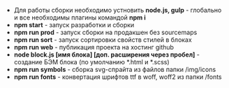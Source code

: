 * Для работы сборки необходимо устновить **node.js, gulp** - глобально и все необходимы плагины командой **npm i**
* **npm start** - запуск разработки и сборки
* **npm run prod** - запуск сборки на продакшен без sourcemaps
* **npm run sort** - запуск сортировки свойств стилей в блоках
* **npm run web** - публикация проекта на хостинг github
* **node block.js [имя блока] [доп. расширения через пробел]** - создание БЭМ блока (по умолчанию *.html и *.scss)
* **npm run symbols** - сборка svg-спрайта из файлов папки /img/icons
* **npm run fonts** - конвертация шрифтов ttf в woff, woff2 из папки /fonts
